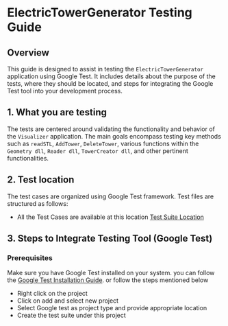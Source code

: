 # ElectricTowerGenerator Testing Guide
 
## Overview
This guide is designed to assist in testing the `ElectricTowerGenerator` application using Google Test. It includes details about the purpose of the tests, where they should be located, and steps for integrating the Google Test tool into your development process.
 
## 1. What you are testing
The tests are centered around validating the functionality and behavior of the `Visualizer` application. The main goals encompass testing key methods such as `readSTL`, `AddTower`, `DeleteTower`, various functions within the `Geometry dll`, `Reader dll`, `TowerCreator dll`, and other pertinent functionalities.
 
## 2. Test location
The test cases are organized using Google Test framework. Test files are structured as follows:
- All the Test Cases are available at this location [Test Suite Location](https://github.com/Umesh-Choudhari/Eletric_Tower_Generator/tree/inProgress/SampleTest1/src)
 
## 3. Steps to Integrate Testing Tool (Google Test)
 
### Prerequisites
Make sure you have Google Test installed on your system. you can follow the [Google Test Installation Guide](https://github.com/google/googletest/blob/main/googletest/README.md).
or follow the steps mentioned below
- Right click on the project
- Click on add and select new project
- Select Google test as project type and provide appropriate location
- Create the test suite under this project
